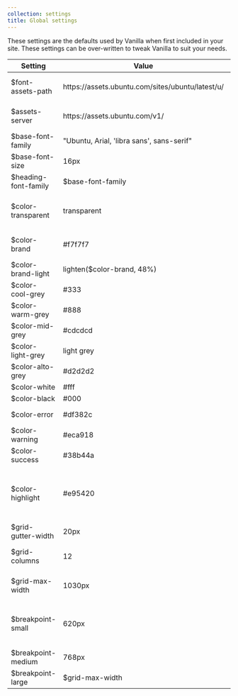 ```yaml
---
collection: settings
title: Global settings
---
```


These settings are the defaults used by Vanilla when first included in your site. These settings can be over-written to tweak Vanilla to suit your needs.
<table>
  <thead>
    <tr>
      <th>Setting</th>
      <th>Value</th>
      <th>Notes</th>
    </tr>
  </thead>
  <tbody>
    <tr>
      <td>$font-assets-path</td>
      <td>https://assets.ubuntu.com/sites/ubuntu/latest/u/</td>
      <td>assets database path</td>
    </tr>
    <tr>
      <td>$assets-server</td>
      <td>https://assets.ubuntu.com/v1/</td>
      <td>assets server address</td>
    </tr>
    <tr>
      <td>$base-font-family</td>
      <td>"Ubuntu, Arial, 'libra sans', sans-serif"</td>
      <td>Base font family</td>
    </tr>
    <tr>
      <td>$base-font-size</td>
      <td>16px</td>
      <td>Base font size</td>
    </tr>
    <tr>
      <td>$heading-font-family</td>
      <td>$base-font-family</td>
      <td>Heading font family</td>
    </tr>
    <tr>
      <td>$color-transparent</td>
      <td>transparent</td>
      <td>transparent to use throughout the site</td>
    </tr>
    <tr>
      <td>$color-brand</td>
      <td>#f7f7f7</td>
      <td>the theme's core brand colour</td>
    </tr>
    <tr>
      <td>$color-brand-light</td>
      <td>lighten($color-brand, 48%)</td>
      <td>light brand colour</td>
    </tr>
    <tr>
      <td>$color-cool-grey</td>
      <td>#333</td>
      <td>cool grey</td>
    </tr>
    <tr>
      <td>$color-warm-grey</td>
      <td>#888</td>
      <td>warm grey</td>
    </tr>
    <tr>
      <td>$color-mid-grey</td>
      <td>#cdcdcd</td>
      <td>mid grey</td>
    </tr>
    <tr>
      <td>$color-light-grey</td>
      <td>light grey</td>
      <td>light grey</td>
    </tr>
    <tr>
      <td>$color-alto-grey</td>
      <td>#d2d2d2</td>
      <td>alto grey</td>
    </tr>
    <tr>
      <td>$color-white</td>
      <td>#fff</td>
      <td>white</td>
    </tr>
    <tr>
      <td>$color-black</td>
      <td>#000</td>
      <td>black</td>
    </tr>
    <tr>
      <td>$color-error</td>
      <td>#df382c</td>
      <td>error notifications</td>
    </tr>
    <tr>
      <td>$color-warning</td>
      <td>#eca918</td>
      <td>warning notifications</td>
    </tr>
    <tr>
      <td>$color-success</td>
      <td>#38b44a</td>
      <td>success notifications</td>
    </tr>
    <tr>
      <td>$color-highlight</td>
      <td>#e95420</td>
      <td>This is the global link color, mainly used for links in content</td>
    </tr>
    <tr>
      <td>$grid-gutter-width</td>
      <td>20px</td>
      <td>gutter width</td>
    </tr>    
    <tr>
      <td>$grid-columns</td>
      <td>12</td>
      <td>number of columns in the grid</td>
    </tr>    
    <tr>
      <td>$grid-max-width</td>
      <td>1030px</td>
      <td>site maximum width</td>
    </tr>
    <tr>
      <td>$breakpoint-small</td>
      <td>620px</td>
      <td>Threshold to switch to small screen navigation</td>
    </tr>    
    <tr>
      <td>$breakpoint-medium</td>
      <td>768px</td>
      <td>Medium breakpoint</td>
    </tr>    
    <tr>
      <td>$breakpoint-large</td>
      <td>$grid-max-width</td>
      <td>Large breakpoint</td>
    </tr>    
  </tbody>
</table>
